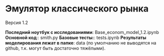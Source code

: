 <h1> Эмулятор классического рынка </h1>
Версия 1.2

<b>Последний ноутбук с исследованиями</b>: Base_econom_model_1.2.ipynb
<b>Основной код</b>:: smith.py
<b>Базовые тесты:</b>: tests.ipynb
<b>Результаты моделирования лежат в папке</b>: data (по умолчанию не выводятся на github, т.к. могут быть достаточно тяжёлыми).






